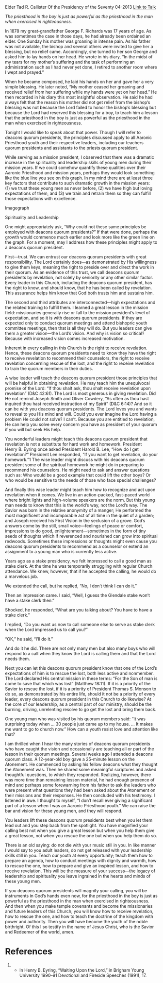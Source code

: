 Elder Tad R. Callister
Of the Presidency of the Seventy
04-2013
[Link to Talk](https://www.churchofjesuschrist.org/study/general-conference/2013/04/the-power-of-the-priesthood-in-the-boy?lang=eng)

_The priesthood in the boy is just as powerful as the priesthood in the man when exercised in righteousness._

In 1878 my great-grandfather George F. Richards was 17 years of age. As was sometimes the case in those days, he had already been ordained an elder. One Sunday his mother was groaning in intense pain. As his father was not available, the bishop and several others were invited to give her a blessing, but no relief came. Accordingly, she turned to her son George and asked him to lay hands on her head. He wrote in his diary, “In the midst of my tears for my mother’s suffering and the task of performing an administration such as I had never yet done, I retired to another room where I wept and prayed.”

When he became composed, he laid his hands on her and gave her a very simple blessing. He later noted, “My mother ceased her groaning and received relief from her suffering while my hands were yet on her head.” He then recorded in his diary this most insightful observation. He said he had always felt that the reason his mother did not get relief from the bishop’s blessing was not because the Lord failed to honor the bishop’s blessing but because the Lord had reserved this blessing for a boy, to teach him a lesson that the priesthood in the boy is just as powerful as the priesthood in the man when exercised in righteousness.

Tonight I would like to speak about that power. Though I will refer to deacons quorum presidents, the principles discussed apply to all Aaronic Priesthood youth and their respective leaders, including our teachers quorum presidents and assistants to the priests quorum president.

While serving as a mission president, I observed that there was a dramatic increase in the spirituality and leadership skills of young men during their mission years. If we could somehow quantify these qualities over their Aaronic Priesthood and mission years, perhaps they would look something like the blue line you see on this graph. In my mind there are at least three key factors that contribute to such dramatic growth in the mission years: (1) we trust these young men as never before, (2) we have high but loving expectations of them, and (3) we train and retrain them so they can fulfill those expectations with excellence.



  Imagegraph



Spirituality and Leadership





One might appropriately ask, “Why could not these same principles be employed with deacons quorum presidents?” If that were done, perhaps the growth would commence much earlier and look more like the green line on the graph. For a moment, may I address how these principles might apply to a deacons quorum president.

First—trust. We can entrust our deacons quorum presidents with great responsibility. The Lord certainly does—as demonstrated by His willingness to give them keys, meaning the right to preside over and direct the work in their quorum. As an evidence of this trust, we call deacons quorum presidents by revelation, not solely by seniority or any other similar factor. Every leader in this Church, including the deacons quorum president, has the right to know, and should know, that he has been called by revelation. This assurance helps him know that God both trusts him and sustains him.

The second and third attributes are interconnected—high expectations and the related training to fulfill them. I learned a great lesson in the mission field: missionaries generally rise or fall to the mission president’s level of expectation, and so it is with deacons quorum presidents. If they are expected only to conduct quorum meetings and attend bishopric youth committee meetings, then that is all they will do. But you leaders can give them a greater vision—the Lord’s vision. And why is vision so critical? Because with increased vision comes increased motivation.

Inherent in every calling in this Church is the right to receive revelation. Hence, these deacons quorum presidents need to know they have the right to receive revelation to recommend their counselors, the right to receive revelation concerning rescue of the lost, and the right to receive revelation to train the quorum members in their duties.

A wise leader will teach the deacons quorum president those principles that will be helpful in obtaining revelation. He may teach him the unequivocal promise of the Lord: “If thou shalt ask, thou shalt receive revelation upon revelation” (D&C 42:61). The Lord is most generous in giving revelation. Did He not remind Joseph Smith and Oliver Cowdery, “As often as thou hast inquired thou hast received instruction of my Spirit” (D&C 6:14)? And so it can be with you deacons quorum presidents. The Lord loves you and wants to reveal to you His mind and will. Could you ever imagine the Lord having a problem He could not solve? I can’t. Because you are entitled to revelation, He can help you solve every concern you have as president of your quorum if you will but seek His help.

You wonderful leaders might teach this deacons quorum president that revelation is not a substitute for hard work and homework. President Henry B. Eyring once asked President Harold B. Lee, “How do I get revelation?” President Lee responded, “If you want to get revelation, do your homework.”1 The wise leader might discuss with his deacons quorum president some of the spiritual homework he might do in preparing to recommend his counselors. He might need to ask and answer questions such as: Who would be a good example that could lift the other boys? Or who would be sensitive to the needs of those who face special challenges?

And finally this wise leader might teach him how to recognize and act upon revelation when it comes. We live in an action-packed, fast-paced world where bright lights and high-volume speakers are the norm. But this young man needs to know that this is the world’s way, not the Lord’s way. The Savior was born in the relative anonymity of a manger; He performed the most magnificent and incomparable act of all time in the quiet of a garden; and Joseph received his First Vision in the seclusion of a grove. God’s answers come by the still, small voice—feelings of peace or comfort, impressions to do good, enlightenment—sometimes in the form of tiny seeds of thoughts which if reverenced and nourished can grow into spiritual redwoods. Sometimes these impressions or thoughts might even cause you deacons quorum presidents to recommend as a counselor or extend an assignment to a young man who is currently less active.

Years ago as a stake presidency, we felt impressed to call a good man as stake clerk. At the time he was temporarily struggling with regular Church attendance. We knew, however, that if he accepted the calling, he would do a marvelous job.

We extended the call, but he replied, “No, I don’t think I can do it.”

Then an impression came. I said, “Well, I guess the Glendale stake won’t have a stake clerk then.”

Shocked, he responded, “What are you talking about? You have to have a stake clerk.”

I replied, “Do you want us now to call someone else to serve as stake clerk when the Lord impressed us to call you?”

“OK,” he said, “I’ll do it.”

And do it he did. There are not only many men but also many boys who will respond to a call when they know the Lord is calling them and that the Lord needs them.

Next you can let this deacons quorum president know that one of the Lord’s expectations of him is to rescue the lost, both less active and nonmember. The Lord declared His central mission in these terms: “For the Son of man is come to save that which was lost” (Matthew 18:11). If it is a priority of the Savior to rescue the lost, if it is a priority of President Thomas S. Monson to do so, as demonstrated by his entire life, should it not be a priority of every leader, every deacons quorum president in this Church to do likewise? At the core of our leadership, as a central part of our ministry, should be the burning, driving, unrelenting resolve to go get the lost and bring them back.

One young man who was visited by his quorum members said: “It was surprising today when … 30 people just came up to my house. … It makes me want to go to church now.” How can a youth resist love and attention like that?

I am thrilled when I hear the many stories of deacons quorum presidents who have caught the vision and occasionally are teaching all or part of the lesson in their quorum meetings. Several weeks ago I attended a deacons quorum class. A 12-year-old boy gave a 25-minute lesson on the Atonement. He commenced by asking his fellow deacons what they thought the Atonement was. Then he shared some meaningful scriptures and asked thoughtful questions, to which they responded. Realizing, however, there was more time than remaining lesson material, he had enough presence of mind and perhaps some forewarning from his father to ask the leaders who were present what questions they had been asked about the Atonement on their missions and their responses. He then concluded with his testimony. I listened in awe. I thought to myself, “I don’t recall ever giving a significant part of a lesson when I was an Aaronic Priesthood youth.” We can raise the bar and vision for these young men, and they will respond.

You leaders lift these deacons quorum presidents best when you let them lead out and you step back from the spotlight. You have magnified your calling best not when you give a great lesson but when you help them give a great lesson, not when you rescue the one but when you help them do so.

There is an old saying: do not die with your music still in you. In like manner I would say to you adult leaders, do not get released with your leadership skills still in you. Teach our youth at every opportunity; teach them how to prepare an agenda, how to conduct meetings with dignity and warmth, how to rescue the one, how to prepare and give an inspired lesson, and how to receive revelation. This will be the measure of your success—the legacy of leadership and spirituality you leave ingrained in the hearts and minds of these young men.

If you deacons quorum presidents will magnify your calling, you will be instruments in God’s hands even now, for the priesthood in the boy is just as powerful as the priesthood in the man when exercised in righteousness. And then when you make temple covenants and become the missionaries and future leaders of this Church, you will know how to receive revelation, how to rescue the one, and how to teach the doctrine of the kingdom with power and authority. Then you will have become the youth of the noble birthright. Of this I so testify in the name of Jesus Christ, who is the Savior and Redeemer of the world, amen.

# References
1. - In Henry B. Eyring, “Waiting Upon the Lord,” in Brigham Young University 1990–91 Devotional and Fireside Speeches (1991), 17.